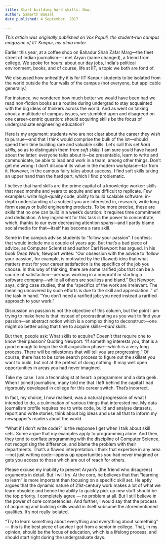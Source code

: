 ```yaml
---
title: Start building hard skills. Now.
author: Samarth Bansal
date_published: 4 September, 2017

---
```


*This article was originally published on Vox Populi, the student-run campus magazine of IIT Kanpur, my alma mater.*

Earlier this year, at a coffee shop on Bahadur Shah Zafar Marg—the fleet street of Indian journalism—I met Aryan (name changed), a friend from college. We spoke for hours: about our day jobs, India's political environment, books, and of course, life at IIT, a topic we both are fond of. 

We discussed how unhealthy it is for IIT Kanpur students to be isolated from the world outside the four walls of the campus (not everyone, but applicable generally.) 

For instance, we wondered how much better we would have been had we read non-fiction books as a routine during undergrad to stay acquainted with the big ideas of thinkers across the world. And as went on talking about a multitude of campus issues, we stumbled upon and disagreed on one career-centric question: should acquiring skills be the focus of undergraduate engineering education?

Here is my argument: students who are not clear about the career they wish to pursue—and that I think would comprise the bulk of the lot—should spend their time building rare and valuable skills. Let’s call this set _hard skills,_ so as to distinguish them from _soft skills_. I am sure you’d have heard about the latter: everyone talks about it—be presentable, learn to write and communicate, be able to lead and work in a team, among other things. Don’t get me wrong: I don’t discount its value in the modern workplace—far from it. However, in the campus fairy tales about success, I find soft skills taking an upper hand than the hard part, which I find problematic.

I believe that hard skills are the prime capital of a knowledge worker: skills that need months and years to acquire and are difficult to replicate. Few examples: write high-quality code, ability to build scalable software, in-depth understanding of a subject you are interested in, research, write long form essays or build engineering products. To be more precise, these are skills that no one can build in a week’s duration: it requires time commitment and dedication. A key ingredient for this task is the power to concentrate, which, thanks to our ever decreasing attention spans—and I partly blame social media for that—itself has become a rare skill.

Some in the campus advise students to “follow your passion”. I confess: that would include me a couple of years ago. But that’s a bad piece of advice, as Computer Scientist and author Carl Newport has argued. In his book _Deep Work_, Newport writes: “Our obsession with the advice to ‘follow your passion’, for example, is motivated by the (flawed) idea that what matters most for your career satisfaction is the specifics of the job you choose. In this way of thinking, there are some rarified jobs that can be a source of satisfaction—perhaps working in a nonprofit or starting a software company—while all others are soulless and bland.” But Newport says, citing case studies, that the “specifics of the work are irrelevant. The meaning uncovered by such efforts is due to the skill and appreciation..” of the task in hand. “You don’t need a rarified job; you need instead a rarified approach to your work.”

Discussion on passion is not the objective of this column, but the point I am trying to make here is that instead of procrastinating as you wait to find your passion—an abstract notion which is a complex thing to deconstruct—one might do better using that time to acquire skills—_hard skills._

But then, people ask: What skills to acquire? Doesn’t that require one to know their passion? Quoting Newport: “If something interests you, that is a good enough to begin the skill acquisition phase—which is a very long process. There will be milestones that will tell you are progressing.” Of course, there has to be some search process to figure out the skillset you want to build, but not at the pretext of doing nothing. It may well open opportunities in areas you had never imagined.

Take my case: I am a technologist at heart: a programmer and a data geek. When I joined journalism, many told me that I left behind the capital I had rigorously developed in college for this career switch. That’s incorrect. 

In fact, my choice, I now realised, was a natural progression of what I intended to do, a culmination of various things that interested me. My data journalism profile requires me to write code, build and analyse datasets, report and write stories, think about big ideas and use all that to inform my newspaper’s readers about the world.

“What if I don’t write code?” is the response I get when I talk about skill sets. Some argue that my examples apply to programming alone. And then, they tend to conflate programming with the discipline of Computer Science, not recognising the difference, and blame the problem with their departments. That’s a flawed interpretation. I think that expertise in any area—not just writing code—opens up opportunities you had never imagined or gets you access to those which are out of reach for others.

Please excuse my inability to present Aryan’s (the friend who disagrees) arguments in detail. But I will try: At the core, he believes that that “learning to learn” is more important than focusing on a specific skill set. He aptly argues that the dynamic nature of 21st-century work makes a lot of what we learn obsolete and hence the ability to quickly pick up new stuff should be the top priority. I completely agree — no problem at all. But I still believe in the power of core competencies. And further, I would say that the process of acquiring and building skills would in itself subsume the aforementioned qualities. It’s not really isolated.

“Try to learn something about everything and everything about something” — this is the best piece of advice I got from a senior in college. That, in my opinion, should be the focus of education, which is a lifelong process, and should start right during the undergraduate days.